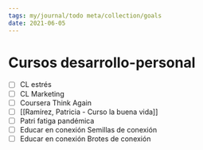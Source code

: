 ```yaml
---
tags: my/journal/todo meta/collection/goals
date: 2021-06-05
---
```

# Cursos desarrollo-personal

- [ ] CL estrés
- [ ] CL Marketing
- [ ] Coursera Think Again
- [ ] [[Ramírez, Patricia - Curso la buena vida]]
- [ ] Patri fatiga pandémica
- [ ] Educar en conexión Semillas de conexión
- [ ] Educar en conexión Brotes de conexión
